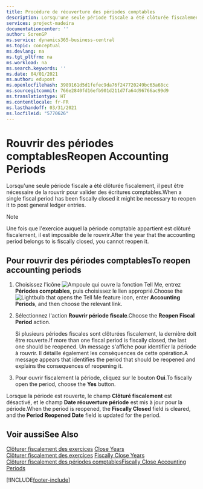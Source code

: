 ```yaml
---
title: Procédure de réouverture des périodes comptables
description: Lorsqu'une seule période fiscale a été clôturée fiscalement, il peut être nécessaire de la rouvrir pour valider des écritures comptables.
services: project-madeira
documentationcenter: ''
author: SorenGP
ms.service: dynamics365-business-central
ms.topic: conceptual
ms.devlang: na
ms.tgt_pltfrm: na
ms.workload: na
ms.search.keywords: ''
ms.date: 04/01/2021
ms.author: edupont
ms.openlocfilehash: 3989161d5d1fefec9da76f247720249bc63a68cc
ms.sourcegitcommit: 766e2840fd16efb901d211d7fa64d96766ac99d9
ms.translationtype: HT
ms.contentlocale: fr-FR
ms.lasthandoff: 03/31/2021
ms.locfileid: "5770626"
---
```

# <a name="reopen-accounting-periods"></a><span data-ttu-id="53c98-103">Rouvrir des périodes comptables</span><span class="sxs-lookup"><span data-stu-id="53c98-103">Reopen Accounting Periods</span></span>
<span data-ttu-id="53c98-104">Lorsqu'une seule période fiscale a été clôturée fiscalement, il peut être nécessaire de la rouvrir pour valider des écritures comptables.</span><span class="sxs-lookup"><span data-stu-id="53c98-104">When a single fiscal period has been fiscally closed it might be necessary to reopen it to post general ledger entries.</span></span>  

> [!NOTE]  
>  <span data-ttu-id="53c98-105">Une fois que l'exercice auquel la période comptable appartient est clôturé fiscalement, il est impossible de le rouvrir.</span><span class="sxs-lookup"><span data-stu-id="53c98-105">After the year that the accounting period belongs to is fiscally closed, you cannot reopen it.</span></span>  

## <a name="to-reopen-accounting-periods"></a><span data-ttu-id="53c98-106">Pour rouvrir des périodes comptables</span><span class="sxs-lookup"><span data-stu-id="53c98-106">To reopen accounting periods</span></span>  

1.  <span data-ttu-id="53c98-107">Choisissez l'icône ![Ampoule qui ouvre la fonction Tell Me](../../media/ui-search/search_small.png "Dites-moi ce que vous voulez faire"), entrez **Périodes comptables**, puis choisissez le lien approprié.</span><span class="sxs-lookup"><span data-stu-id="53c98-107">Choose the ![Lightbulb that opens the Tell Me feature](../../media/ui-search/search_small.png "Tell me what you want to do") icon, enter **Accounting Periods**, and then choose the relevant link.</span></span>  
2.  <span data-ttu-id="53c98-108">Sélectionnez l'action **Rouvrir période fiscale**.</span><span class="sxs-lookup"><span data-stu-id="53c98-108">Choose the **Reopen Fiscal Period** action.</span></span>  

    <span data-ttu-id="53c98-109">Si plusieurs périodes fiscales sont clôturées fiscalement, la dernière doit être rouverte.</span><span class="sxs-lookup"><span data-stu-id="53c98-109">If more than one fiscal period is fiscally closed, the last one should be reopened.</span></span> <span data-ttu-id="53c98-110">Un message s'affiche pour identifier la période à rouvrir. Il détaille également les conséquences de cette opération.</span><span class="sxs-lookup"><span data-stu-id="53c98-110">A message appears that identifies the period that should be reopened and explains the consequences of reopening it.</span></span>  

3.  <span data-ttu-id="53c98-111">Pour ouvrir fiscalement la période, cliquez sur le bouton **Oui**.</span><span class="sxs-lookup"><span data-stu-id="53c98-111">To fiscally open the period, choose the **Yes** button.</span></span>  

<span data-ttu-id="53c98-112">Lorsque la période est rouverte, le champ **Clôturé fiscalement** est désactivé, et le champ **Date réouverture période** est mis à jour pour la période.</span><span class="sxs-lookup"><span data-stu-id="53c98-112">When the period is reopened, the **Fiscally Closed** field is cleared, and the **Period Reopened Date** field is updated for the period.</span></span>  

## <a name="see-also"></a><span data-ttu-id="53c98-113">Voir aussi</span><span class="sxs-lookup"><span data-stu-id="53c98-113">See Also</span></span>  
 <span data-ttu-id="53c98-114">[Clôturer fiscalement des exercices](how-to-close-years.md) </span><span class="sxs-lookup"><span data-stu-id="53c98-114">[Close Years](how-to-close-years.md) </span></span>  
 <span data-ttu-id="53c98-115">[Clôturer fiscalement des exercices](how-to-fiscally-close-years.md) </span><span class="sxs-lookup"><span data-stu-id="53c98-115">[Fiscally Close Years](how-to-fiscally-close-years.md) </span></span>  
 [<span data-ttu-id="53c98-116">Clôturer fiscalement des périodes comptables</span><span class="sxs-lookup"><span data-stu-id="53c98-116">Fiscally Close Accounting Periods</span></span>](how-to-fiscally-close-accounting-periods.md)


[!INCLUDE[footer-include](../../includes/footer-banner.md)]